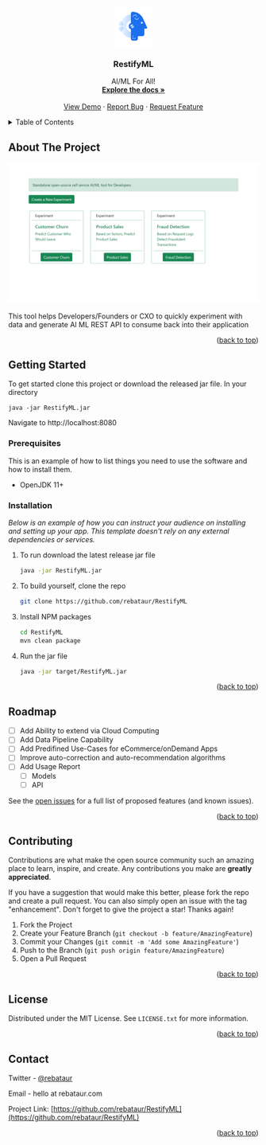 <div id="top"></div>




<!-- PROJECT LOGO -->
<br />
<div align="center">
  <a href="https://github.com/rebataur/RestifyML">
    <img src="images/logo.png" alt="Logo" width="80" height="80">
  </a>

  <h3 align="center">RestifyML</h3>

  <p align="center">
    AI/ML For All!
    <br />
    <a href="https://github.com/rebataur/RestifyML"><strong>Explore the docs »</strong></a>
    <br />
    <br />
    <a href="https://github.com/rebataur/RestifyML">View Demo</a>
    ·
    <a href="https://github.com/rebataur/RestifyML/issues">Report Bug</a>
    ·
    <a href="https://github.com/rebataur/RestifyML/issues">Request Feature</a>
  </p>
</div>



<!-- TABLE OF CONTENTS -->
<details>
  <summary>Table of Contents</summary>
  <ol>
    <li>
      <a href="#about-the-project">About The Project</a>
      <ul>
        <li><a href="#built-with">Built With</a></li>
      </ul>
    </li>
    <li>
      <a href="#getting-started">Getting Started</a>
      <ul>
        <li><a href="#prerequisites">Prerequisites</a></li>
        <li><a href="#installation">Installation</a></li>
      </ul>
    </li>
    <li><a href="#usage">Usage</a></li>
    <li><a href="#roadmap">Roadmap</a></li>
    <li><a href="#contributing">Contributing</a></li>
    <li><a href="#license">License</a></li>
    <li><a href="#contact">Contact</a></li>
    <li><a href="#acknowledgments">Acknowledgments</a></li>
  </ol>
</details>



<!-- ABOUT THE PROJECT -->
## About The Project

[![Product Name Screen Shot][product-screenshot]](https://example.com)

This tool helps Developers/Founders or CXO to quickly experiment with data and generate AI ML REST API to consume back into their application


<p align="right">(<a href="#top">back to top</a>)</p>



<!-- GETTING STARTED -->
## Getting Started

To get started clone this project or download the released jar file.
In your directory 
```
java -jar RestifyML.jar
```
Navigate to http://localhost:8080

### Prerequisites

This is an example of how to list things you need to use the software and how to install them.
* OpenJDK 11+


### Installation

_Below is an example of how you can instruct your audience on installing and setting up your app. This template doesn't rely on any external dependencies or services._

1. To run download the latest release jar file
   ```sh
   java -jar RestifyML.jar
   ```
2. To build yourself, clone the repo
   ```sh
   git clone https://github.com/rebataur/RestifyML
   ```
3. Install NPM packages
   ```sh
   cd RestifyML
   mvn clean package
   ```
4. Run the jar file
   ```sh
   java -jar target/RestifyML.jar
   ```

<p align="right">(<a href="#top">back to top</a>)</p>



<!-- ROADMAP -->
## Roadmap

- [ ] Add Ability to extend via Cloud Computing
- [ ] Add Data Pipeline Capability
- [ ] Add Predifined Use-Cases for eCommerce/onDemand Apps
- [ ] Improve auto-correction and auto-recommendation algorithms
- [ ] Add Usage Report
    - [ ] Models
    - [ ] API

See the [open issues](https://github.com/rebataur/RestifyML/issues) for a full list of proposed features (and known issues).

<p align="right">(<a href="#top">back to top</a>)</p>



<!-- CONTRIBUTING -->
## Contributing

Contributions are what make the open source community such an amazing place to learn, inspire, and create. Any contributions you make are **greatly appreciated**.

If you have a suggestion that would make this better, please fork the repo and create a pull request. You can also simply open an issue with the tag "enhancement".
Don't forget to give the project a star! Thanks again!

1. Fork the Project
2. Create your Feature Branch (`git checkout -b feature/AmazingFeature`)
3. Commit your Changes (`git commit -m 'Add some AmazingFeature'`)
4. Push to the Branch (`git push origin feature/AmazingFeature`)
5. Open a Pull Request

<p align="right">(<a href="#top">back to top</a>)</p>



<!-- LICENSE -->
## License

Distributed under the MIT License. See `LICENSE.txt` for more information.

<p align="right">(<a href="#top">back to top</a>)</p>



<!-- CONTACT -->
## Contact

Twitter - [@rebataur](https://twitter.com/rebataur)

Email - hello at rebataur.com

Project Link: [https://github.com/rebataur/RestifyML](https://github.com/rebataur/RestifyML)

<p align="right">(<a href="#top">back to top</a>)</p>






<!-- MARKDOWN LINKS & IMAGES -->
<!-- https://www.markdownguide.org/basic-syntax/#reference-style-links -->
[contributors-shield]: https://img.shields.io/github/contributors/othneildrew/Best-README-Template.svg?style=for-the-badge
[contributors-url]: https://github.com/othneildrew/Best-README-Template/graphs/contributors
[forks-shield]: https://img.shields.io/github/forks/othneildrew/Best-README-Template.svg?style=for-the-badge
[forks-url]: https://github.com/othneildrew/Best-README-Template/network/members
[stars-shield]: https://img.shields.io/github/stars/othneildrew/Best-README-Template.svg?style=for-the-badge
[stars-url]: https://github.com/othneildrew/Best-README-Template/stargazers
[issues-shield]: https://img.shields.io/github/issues/othneildrew/Best-README-Template.svg?style=for-the-badge
[issues-url]: https://github.com/othneildrew/Best-README-Template/issues
[license-shield]: https://img.shields.io/github/license/othneildrew/Best-README-Template.svg?style=for-the-badge
[license-url]: https://github.com/othneildrew/Best-README-Template/blob/master/LICENSE.txt
[linkedin-shield]: https://img.shields.io/badge/-LinkedIn-black.svg?style=for-the-badge&logo=linkedin&colorB=555
[linkedin-url]: https://linkedin.com/in/othneildrew
[product-screenshot]: images/screenshot.png
